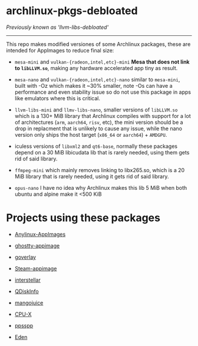 # archlinux-pkgs-debloated 

*Previously known as 'llvm-libs-debloated'*

---

This repo makes modified versiones of some Archlinux packages, these are intended for AppImages to reduce final size:

* `mesa-mini` and `vulkan-{radeon,intel,etc}-mini` **Mesa that does not link to `libLLVM.so`**, making any hardware accelerated app tiny as result.

* `mesa-nano` and `vulkan-{radeon,intel,etc}-nano` similar to `mesa-mini`, built with -Oz which makes it ~30% smaller, note -Os can have a performance and even stability issue so do not use this package in apps like emulators where this is critical.

* `llvm-libs-mini` and `llmv-libs-nano`, smaller versions of `libLLVM.so` which is a 130+ MiB library that Archlinux compiles with support for a lot of architectures (`arm`, `aarch64`, `risv`, etc), the mini version should be a drop in replacment that is unlikely to cause any issue, while the nano version only ships the host target (`x86_64` or `aarch64`) + `AMDGPU`.

* iculess versions of `libxml2` and `qt6-base`, normally these packages depend on a 30 MiB libicudata lib that is rarely needed, using them gets rid of said library.

* `ffmpeg-mini` which mainly removes linking to libx265.so, which is a 20 MiB library that is rarely needed, using it gets rid of said library.

* `opus-nano` I have no idea why Archlinux makes this lib 5 MiB when both ubuntu and alpine make it <500 KiB

# Projects using these packages

* [Anylinux-AppImages](https://github.com/pkgforge-dev/Anylinux-AppImages)

* [ghostty-appimage](https://github.com/psadi/ghostty-appimage)

* [goverlay](https://github.com/benjamimgois/goverlay)

* [Steam-appimage](https://github.com/ivan-hc/Steam-appimage)

* [interstellar](https://github.com/interstellar-app/interstellar)

* [QDiskInfo](https://github.com/edisionnano/QDiskInfo)

* [mangojuice](https://github.com/radiolamp/mangojuice)

* [CPU-X](https://github.com/TheTumultuousUnicornOfDarkness/CPU-X)

* [ppsspp](https://github.com/hrydgard/ppsspp)

* [Eden](https://github.com/eden-emulator/Releases)
